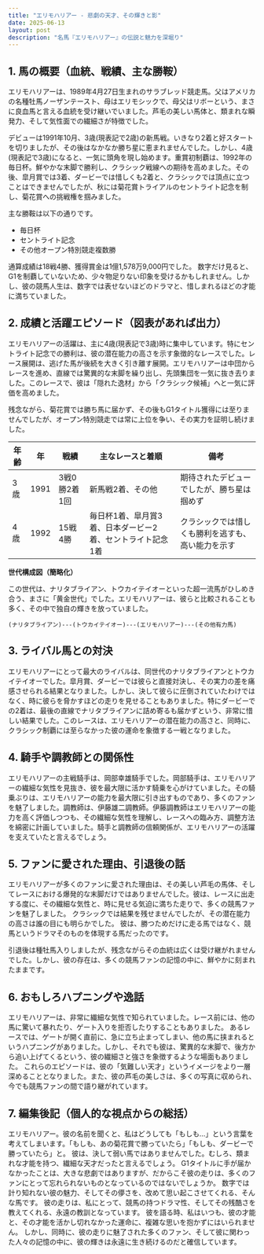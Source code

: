 ```yaml
---
title: "エリモハリアー - 悲劇の天才、その輝きと影"
date: 2025-06-13
layout: post
description: "名馬『エリモハリアー』の伝説と魅力を深堀り"
---
```


## 1. 馬の概要（血統、戦績、主な勝鞍）

エリモハリアーは、1989年4月27日生まれのサラブレッド競走馬。父はアメリカの名種牡馬ノーザンテースト、母はエリモシックで、母父はリボーという、まさに良血馬と言える血統を受け継いでいました。芦毛の美しい馬体と、類まれな瞬発力、そして気性面での繊細さが特徴でした。

デビューは1991年10月、3歳(現表記で2歳)の新馬戦。いきなり2着と好スタートを切りましたが、その後はなかなか勝ち星に恵まれませんでした。しかし、4歳(現表記で3歳)になると、一気に頭角を現し始めます。重賞初制覇は、1992年の毎日杯。鮮やかな末脚で勝利し、クラシック戦線への期待を高めました。その後、皐月賞では3着、ダービーでは惜しくも2着と、クラシックでは頂点に立つことはできませんでしたが、秋には菊花賞トライアルのセントライト記念を制し、菊花賞への挑戦権を掴みました。

主な勝鞍は以下の通りです。

* 毎日杯
* セントライト記念
* その他オープン特別競走複数勝

通算成績は18戦4勝、獲得賞金は1億1,578万9,000円でした。  数字だけ見ると、G1を制覇していないため、少々物足りない印象を受けるかもしれません。しかし、彼の競馬人生は、数字では表せないほどのドラマと、惜しまれるほどの才能に満ちていました。


## 2. 成績と活躍エピソード（図表があれば出力）

エリモハリアーの活躍は、主に4歳(現表記で3歳)時に集中しています。特にセントライト記念での勝利は、彼の潜在能力の高さを示す象徴的なレースでした。レース展開は、逃げた馬が後続を大きく引き離す展開。エリモハリアーは中団からレースを進め、直線では驚異的な末脚を繰り出し、先頭集団を一気に抜き去りました。このレースで、彼は「隠れた逸材」から「クラシック候補」へと一気に評価を高めました。

残念ながら、菊花賞では勝ち馬に届かず、その後もG1タイトル獲得には至りませんでしたが、オープン特別競走では常に上位を争い、その実力を証明し続けました。

| 年齢 | 年 | 戦績 | 主なレースと着順 | 備考 |
|---|---|---|---|---|
| 3歳 | 1991 | 3戦0勝2着1回 | 新馬戦2着、その他 | 期待されたデビューでしたが、勝ち星は掴めず |
| 4歳 | 1992 | 15戦4勝 | 毎日杯1着、皐月賞3着、日本ダービー2着、セントライト記念1着 |  クラシックでは惜しくも勝利を逃すも、高い能力を示す |


**世代構成図（簡略化）**

この世代は、ナリタブライアン、トウカイテイオーといった超一流馬がひしめき合う、まさに「黄金世代」でした。エリモハリアーは、彼らと比較されることも多く、その中で独自の輝きを放っていました。

```
(ナリタブライアン)---(トウカイテイオー)---(エリモハリアー)---(その他有力馬)
```


## 3. ライバル馬との対決

エリモハリアーにとって最大のライバルは、同世代のナリタブライアンとトウカイテイオーでした。皐月賞、ダービーでは彼らと直接対決し、その実力の差を痛感させられる結果となりました。しかし、決して彼らに圧倒されていたわけではなく、時に彼らを脅かすほどの走りを見せることもありました。特にダービーでの2着は、最後の直線でナリタブライアンに詰め寄るも届かずという、非常に惜しい結果でした。このレースは、エリモハリアーの潜在能力の高さと、同時に、クラシック制覇には至らなかった彼の運命を象徴する一戦となりました。


## 4. 騎手や調教師との関係性

エリモハリアーの主戦騎手は、岡部幸雄騎手でした。岡部騎手は、エリモハリアーの繊細な気性を見抜き、彼を最大限に活かす騎乗を心がけていました。その騎乗ぶりは、エリモハリアーの能力を最大限に引き出すものであり、多くのファンを魅了しました。調教師は、伊藤雄二調教師。伊藤調教師はエリモハリアーの能力を高く評価しつつも、その繊細な気性を理解し、レースへの臨み方、調整方法を綿密に計画していました。騎手と調教師の信頼関係が、エリモハリアーの活躍を支えていたと言えるでしょう。


## 5. ファンに愛された理由、引退後の話

エリモハリアーが多くのファンに愛された理由は、その美しい芦毛の馬体、そしてレースにおける爆発的な末脚だけではありませんでした。彼は、レースに出走する度に、その繊細な気性と、時に見せる気迫に満ちた走りで、多くの競馬ファンを魅了しました。  クラシックでは結果を残せませんでしたが、その潜在能力の高さは誰の目にも明らかでした。  彼は、勝つためだけに走る馬ではなく、競馬というドラマそのものを体現する馬だったのです。

引退後は種牡馬入りしましたが、残念ながらその血統は広くは受け継がれませんでした。しかし、彼の存在は、多くの競馬ファンの記憶の中に、鮮やかに刻まれたままです。


## 6. おもしろハプニングや逸話

エリモハリアーは、非常に繊細な気性で知られていました。レース前には、他の馬に驚いて暴れたり、ゲート入りを拒否したりすることもありました。  あるレースでは、ゲートが開く直前に、急に立ち止まってしまい、他の馬に挟まれるというハプニングがありました。しかし、それでも彼は、驚異的な末脚で、後方から追い上げてくるという、彼の繊細さと強さを象徴するような場面もありました。  これらのエピソードは、彼の「気難しい天才」というイメージをより一層深めることとなりました。また、彼の芦毛の美しさは、多くの写真に収められ、今でも競馬ファンの間で語り継がれています。


## 7. 編集後記（個人的な視点からの総括）

エリモハリアー。彼の名前を聞くと、私はどうしても「もしも…」という言葉を考えてしまいます。「もしも、あの菊花賞で勝っていたら」「もしも、ダービーで勝っていたら」と。  彼は、決して弱い馬ではありませんでした。むしろ、類まれな才能を持つ、繊細な天才だったと言えるでしょう。  G1タイトルに手が届かなかったことは、大きな悲劇ではありますが、だからこそ彼の走りは、多くのファンにとって忘れられないものとなっているのではないでしょうか。  数字では計り知れない彼の魅力、そしてその儚さを、改めて思い起こさせてくれる、そんな馬です。  彼の走りは、私にとって、競馬の持つドラマ性、そしてその残酷さを教えてくれる、永遠の教訓となっています。  彼を語る時、私はいつも、彼の才能と、その才能を活かし切れなかった運命に、複雑な思いを抱かずにはいられません。  しかし、同時に、彼の走りに魅了された多くのファン、そして彼に関わった人々の記憶の中に、彼の輝きは永遠に生き続けるのだと確信しています。
